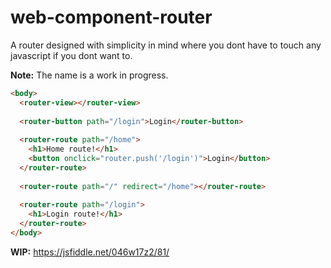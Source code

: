 # web-component-router

A router designed with simplicity in mind where you dont have to touch any javascript if you dont want to.

__Note:__ The name is a work in progress.

```html
<body>
  <router-view></router-view>
  
  <router-button path="/login">Login</router-button>
  
  <router-route path="/home">
    <h1>Home route!</h1>
    <button onclick="router.push('/login')">Login</button>
  </router-route>
  
  <router-route path="/" redirect="/home"></router-route>
  
  <router-route path="/login">
    <h1>Login route!</h1>
  </router-route>
</body>
```

__WIP:__ https://jsfiddle.net/046w17z2/81/
